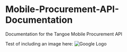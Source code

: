 # Mobile-Procurement-API-Documentation
Documentation for the Tangoe Mobile Procurement API

Test of including an image here:
![Google Logo](http://www.google.com//images/branding/googlelogo/2x/googlelogo_color_272x92dp.png)

